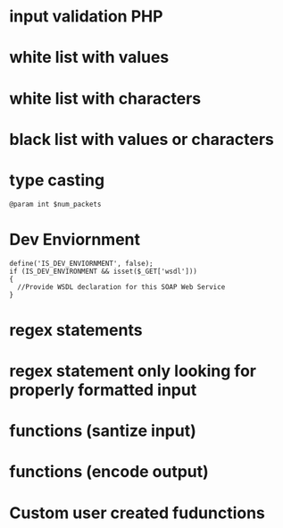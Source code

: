 # input validation PHP

# white list with values


# white list with characters


# black list with values or characters

# type casting
```
@param int $num_packets
```

# Dev Enviornment
```
define('IS_DEV_ENVIORNMENT', false);
if (IS_DEV_ENVIRONMENT && isset($_GET['wsdl']))
{
  //Provide WSDL declaration for this SOAP Web Service
}
```
# regex statements


# regex statement only looking for properly formatted input


# functions (santize input)


# functions (encode output)


# Custom user created fudunctions 


